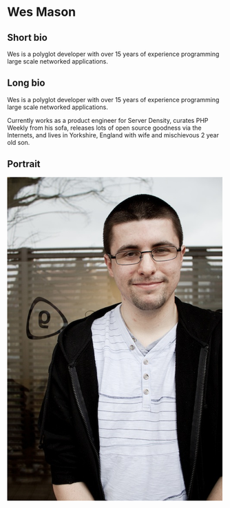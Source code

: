 # Wes Mason

## Short bio
Wes is a polyglot developer with over 15 years of experience programming large scale networked applications.

## Long bio
Wes is a polyglot developer with over 15 years of experience programming large scale networked applications.

Currently works as a product engineer for Server Density, curates PHP Weekly from his sofa, releases lots of open source goodness via the Internets, and lives in Yorkshire, England with wife and mischievous 2 year old son.

## Portrait
![Wes Mason](assets/portrait.jpg)

